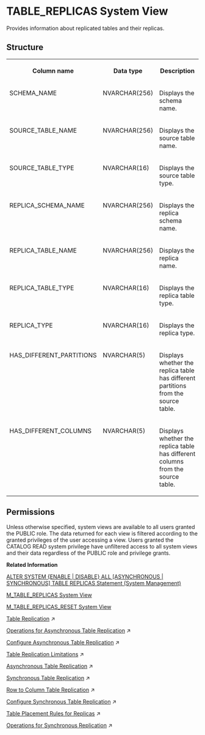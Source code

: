 <!-- loiod2353ea5d2951014bb61c0df540ffc42 -->

# TABLE\_REPLICAS System View

Provides information about replicated tables and their replicas.



<a name="loiod2353ea5d2951014bb61c0df540ffc42___t_a_b_l_e__r_e_p_l_i_c_a_s_1struct_TABLE_REPLICAS"/>

## Structure


<table>
<tr>
<th valign="top">

Column name

</th>
<th valign="top">

Data type

</th>
<th valign="top">

Description

</th>
</tr>
<tr>
<td valign="top">

SCHEMA\_NAME

</td>
<td valign="top">

NVARCHAR\(256\)

</td>
<td valign="top">

Displays the schema name.

</td>
</tr>
<tr>
<td valign="top">

SOURCE\_TABLE\_NAME

</td>
<td valign="top">

NVARCHAR\(256\)

</td>
<td valign="top">

Displays the source table name.

</td>
</tr>
<tr>
<td valign="top">

SOURCE\_TABLE\_TYPE

</td>
<td valign="top">

NVARCHAR\(16\)

</td>
<td valign="top">

Displays the source table type.

</td>
</tr>
<tr>
<td valign="top">

REPLICA\_SCHEMA\_NAME

</td>
<td valign="top">

NVARCHAR\(256\)

</td>
<td valign="top">

Displays the replica schema name.

</td>
</tr>
<tr>
<td valign="top">

REPLICA\_TABLE\_NAME

</td>
<td valign="top">

NVARCHAR\(256\)

</td>
<td valign="top">

Displays the replica name.

</td>
</tr>
<tr>
<td valign="top">

REPLICA\_TABLE\_TYPE

</td>
<td valign="top">

NVARCHAR\(16\)

</td>
<td valign="top">

Displays the replica table type.

</td>
</tr>
<tr>
<td valign="top">

REPLICA\_TYPE

</td>
<td valign="top">

NVARCHAR\(16\)

</td>
<td valign="top">

Displays the replica type.

</td>
</tr>
<tr>
<td valign="top">

HAS\_DIFFERENT\_PARTITIONS

</td>
<td valign="top">

NVARCHAR\(5\)

</td>
<td valign="top">

Displays whether the replica table has different partitions from the source table.

</td>
</tr>
<tr>
<td valign="top">

HAS\_DIFFERENT\_COLUMNS

</td>
<td valign="top">

NVARCHAR\(5\)

</td>
<td valign="top">

Displays whether the replica table has different columns from the source table.

</td>
</tr>
</table>



<a name="loiod2353ea5d2951014bb61c0df540ffc42__section_cmt_kxz_2zb"/>

## Permissions

Unless otherwise specified, system views are available to all users granted the PUBLIC role. The data returned for each view is filtered according to the granted privileges of the user accessing a view. Users granted the CATALOG READ system privilege have unfiltered access to all system views and their data regardless of the PUBLIC role and privilege grants.

**Related Information**  


[ALTER SYSTEM \{ENABLE | DISABLE\} ALL \[ASYNCHRONOUS | SYNCHRONOUS\] TABLE REPLICAS Statement \(System Management\)](../../010-SQL-Reference/012-SQL-Statements/alter-system-enable-disable-all-asynchronous-synchronous-table-replicas-stat-f948665.md "Activates or deactivates the overall replication operation of all replication tables or of asynchronous or synchronous tables only.")

[M\_TABLE\_REPLICAS System View](../022-Monitoring-Views/m-table-replicas-system-view-9f8f350.md "This document provides detailed information on both synchronous and asynchronous table replicas. Remote table replication should be shown only in M_REMOTE_TABLE_REPLICAS.")

[M\_TABLE\_REPLICAS\_RESET System View](../022-Monitoring-Views/m-table-replicas-reset-system-view-66d9c9d.md "Provides detailed information on asynchronous/synchronous table replicas.")

[Table Replication](https://help.sap.com/viewer/f9c5015e72e04fffa14d7d4f7267d897/2024_3_QRC/en-US/33dd5d248add4b7a8c085846748b80ba.html "In a scale-out system tables (or selected columns of column store tables) may be replicated to multiple hosts. This can help to reduce network traffic when, for example, slowly-changing master data often has to be joined with tables, or partitions of tables, that are located on other hosts.") :arrow_upper_right:

[Operations for Asynchronous Table Replication](https://help.sap.com/viewer/f9c5015e72e04fffa14d7d4f7267d897/2024_3_QRC/en-US/5d469886636248ddb5414afb11fbce20.html "There are a number of operations you can perform on replica tables such as querying, adding, deactivating, dropping, and monitoring tables.") :arrow_upper_right:

[Configure Asynchronous Table Replication](https://help.sap.com/viewer/f9c5015e72e04fffa14d7d4f7267d897/2024_3_QRC/en-US/f47260743ed145558c515f9106a0319c.html "To set up asynchronous table replication you create a replica schema, create replica tables, handle large column store tables and activate replication on the system.") :arrow_upper_right:

[Table Replication Limitations](https://help.sap.com/viewer/f9c5015e72e04fffa14d7d4f7267d897/2024_3_QRC/en-US/7683a6b0e9f649808cb956cd50087c5f.html "General restrictions that apply to the use of table replication.") :arrow_upper_right:

[Asynchronous Table Replication](https://help.sap.com/viewer/f9c5015e72e04fffa14d7d4f7267d897/2024_3_QRC/en-US/604ac507d6494e9eb70e5256220c5018.html "Asynchronous table replication can help reduce workload on hosts by balancing load across replica tables on worker hosts in a distributed SAP HANA system.") :arrow_upper_right:

[Synchronous Table Replication](https://help.sap.com/viewer/f9c5015e72e04fffa14d7d4f7267d897/2024_3_QRC/en-US/6173b69c6a5343e0b4a1a8b21cb504fb.html "With synchronous table replication the source and replica are always synchronized, this is therefore a more transparent solution.") :arrow_upper_right:

[Row to Column Table Replication](https://help.sap.com/viewer/f9c5015e72e04fffa14d7d4f7267d897/2024_3_QRC/en-US/9e93b74902684b4291304f2fac5590ce.html "You can replicate data from row store tables to column store replicas, for mixed data types this may give optimal performance.") :arrow_upper_right:

[Configure Synchronous Table Replication](https://help.sap.com/viewer/f9c5015e72e04fffa14d7d4f7267d897/2024_3_QRC/en-US/5532ba76350543c7867e91c266056025.html "You can configure synchronous replication using the SQL editor simply by adding replica tables.") :arrow_upper_right:

[Table Placement Rules for Replicas](https://help.sap.com/viewer/f9c5015e72e04fffa14d7d4f7267d897/2024_3_QRC/en-US/266f9d2a727148f586d7bfb2a0cc4df8.html "The following SQL commands create table placement rules for replica schema, which can be used to create or add replica tables.") :arrow_upper_right:

[Operations for Synchronous Replication](https://help.sap.com/viewer/f9c5015e72e04fffa14d7d4f7267d897/2024_3_QRC/en-US/9bb41349f18c40e1bbe5b38b2ff63227.html "There are a number of operations you can perform for synchronous replication such as activating or deactivating replication, and dropping replica tables.") :arrow_upper_right:

